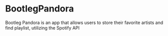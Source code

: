 # BootlegPandora
Bootleg Pandora is an app that allows users to store their favorite artists and find playlist, utilizing the Spotify API
